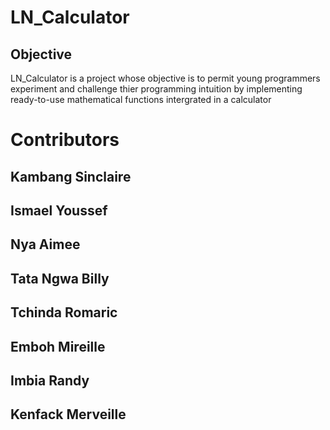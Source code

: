 # LN_Calculator
## Objective
LN_Calculator is a project whose objective is to permit young programmers experiment and challenge thier programming intuition by implementing ready-to-use mathematical functions intergrated in a calculator

# Contributors
## Kambang Sinclaire 
## Ismael Youssef
## Nya Aimee
## Tata Ngwa Billy
## Tchinda Romaric
## Emboh Mireille
## Imbia Randy
## Kenfack Merveille